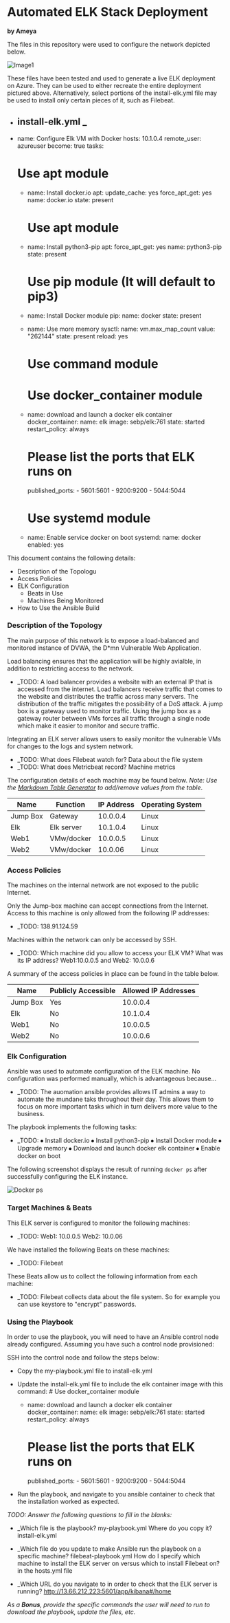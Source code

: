 # Automated ELK Stack Deployment

<b>by Ameya</b>

The files in this repository were used to configure the network depicted below.

![Image1](ELKdiagram.png)

These files have been tested and used to generate a live ELK deployment on Azure. They can be used to either recreate the entire deployment pictured above. Alternatively, select portions of the install-elk.yml file may be used to install only certain pieces of it, such as Filebeat.

  - install-elk.yml _
	---
- name: Configure Elk VM with Docker
  hosts: 10.1.0.4
  remote_user: azureuser
  become: true
  tasks:
    # Use apt module
    - name: Install docker.io
      apt:
        update_cache: yes
        force_apt_get: yes
        name: docker.io
        state: present

      # Use apt module
    - name: Install python3-pip
      apt:
        force_apt_get: yes
        name: python3-pip
        state: present

      # Use pip module (It will default to pip3)
    - name: Install Docker module
      pip:
        name: docker
        state: present

    - name: Use more memory
      sysctl:
        name: vm.max_map_count
        value: "262144"
        state: present
        reload: yes
      # Use command module

      # Use docker_container module
    - name: download and launch a docker elk container
      docker_container:
        name: elk
        image: sebp/elk:761
        state: started
        restart_policy: always
      # Please list the ports that ELK runs on
        published_ports:
          - 5601:5601
          - 9200:9200
          - 5044:5044

      # Use systemd module
    - name: Enable service docker on boot
      systemd:
        name: docker
        enabled: yes

This document contains the following details:
- Description of the Topologu
- Access Policies
- ELK Configuration
  - Beats in Use
  - Machines Being Monitored
- How to Use the Ansible Build


### Description of the Topology

The main purpose of this network is to expose a load-balanced and monitored instance of DVWA, the D*mn Vulnerable Web Application.

Load balancing ensures that the application will be highly avialble, in addition to restricting access to the network.
- _TODO: A load balancer provides a website with an external IP that is accessed from the internet. Load balancers receive traffic that comes to the website and distributes the traffic across many servers. The distribution of the traffic mitigates the possibility of a DoS attack. A jump box is a gateway used to monitor traffic. Using the jump box as a gateway router between VMs forces all traffic through a single node which make it easier to monitor and secure traffic.

Integrating an ELK server allows users to easily monitor the vulnerable VMs for changes to the logs and system network.
- _TODO: What does Filebeat watch for? Data about the file system
- _TODO: What does Metricbeat record? Machine metrics

The configuration details of each machine may be found below.
_Note: Use the [Markdown Table Generator](http://www.tablesgenerator.com/markdown_tables) to add/remove values from the table_.

| Name     | Function | IP Address | Operating System |
|----------|----------|------------|------------------|
| Jump Box | Gateway  | 10.0.0.4   | Linux            |
| Elk      |Elk server| 10.1.0.4   | Linux            |
| Web1     |VMw/docker| 10.0.0.5   | Linux            |
| Web2     |VMw/docker| 10.0.06    | Linux                 |

### Access Policies

The machines on the internal network are not exposed to the public Internet. 

Only the Jump-box machine can accept connections from the Internet. Access to this machine is only allowed from the following IP addresses:
- _TODO: 138.91.124.59

Machines within the network can only be accessed by SSH.
- _TODO: Which machine did you allow to access your ELK VM? What was its IP address? Web1:10.0.0.5 and Web2: 10.0.0.6

A summary of the access policies in place can be found in the table below.

| Name     | Publicly Accessible | Allowed IP Addresses |
|----------|---------------------|----------------------|
| Jump Box | Yes                 | 10.0.0.4             |
| Elk      | No                  | 10.1.0.4             |
| Web1     | No                  | 10.0.0.5                     |
| Web2     | No                  | 10.0.0.6

### Elk Configuration

Ansible was used to automate configuration of the ELK machine. No configuration was performed manually, which is advantageous because...
- _TODO: The auomation ansible provides allows IT admins a way to automate the mundane taks throughout their day. This allows them to focus on more important tasks which in turn delivers more value to the business.

The playbook implements the following tasks:
- _TODO: 
⦁	Install docker.io
⦁	Install python3-pip 
⦁	Install Docker module
⦁	Upgrade memory
⦁	Download and launch docker elk container
⦁	Enable docker on boot

The following screenshot displays the result of running `docker ps` after successfully configuring the ELK instance.

![Docker ps](Elkdockersuccessful.png)

### Target Machines & Beats
This ELK server is configured to monitor the following machines:
- _TODO: Web1: 10.0.0.5
	    Web2: 10.0.06

We have installed the following Beats on these machines:
- _TODO: Filebeat

These Beats allow us to collect the following information from each machine:
- _TODO: Filebeat collects data about the file system. So for example you can use keystore to "encrypt" passwords.

### Using the Playbook
In order to use the playbook, you will need to have an Ansible control node already configured. Assuming you have such a control node provisioned: 

SSH into the control node and follow the steps below:
- Copy the my-playbook.yml file to install-elk.yml
- Update the install-elk.yml file to include the elk container image with this command:  # Use docker_container module
    - name: download and launch a docker elk container
      docker_container:
        name: elk
        image: sebp/elk:761
        state: started
        restart_policy: always
      # Please list the ports that ELK runs on
        published_ports:
          - 5601:5601
          - 9200:9200
          - 5044:5044

- Run the playbook, and navigate to you ansible container to check that the installation worked as expected.

_TODO: Answer the following questions to fill in the blanks:_
- _Which file is the playbook? my-playbook.yml Where do you copy it? install-elk.yml

- _Which file do you update to make Ansible run the playbook on a specific machine? filebeat-playbook.yml How do I specify which machine to install the ELK server on versus which to install Filebeat on? in the hosts.yml file
- _Which URL do you navigate to in order to check that the ELK server is running? http://13.66.212.223:5601/app/kibana#/home

_As a **Bonus**, provide the specific commands the user will need to run to download the playbook, update the files, etc._